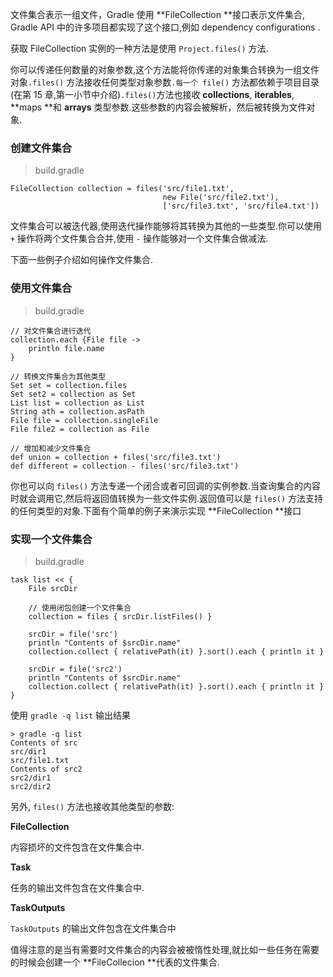 文件集合表示一组文件，Gradle 使用 **FileCollection **接口表示文件集合, Gradle API 中的许多项目都实现了这个接口,例如 dependency configurations .

获取 FileCollection 实例的一种方法是使用 `Project.files()` 方法.

你可以传递任何数量的对象参数,这个方法能将你传递的对象集合转换为一组文件对象`.files()` 方法接收任何类型对象参数`.每一个 file()` 方法都依赖于项目目录(在第 15 章,第一小节中介绍)`.files()`方法也接收 **collections**, **iterables**, **maps **和 **arrays** 类型参数.这些参数的内容会被解析，然后被转换为文件对象.

### 创建文件集合

> build.gradle

```
FileCollection collection = files('src/file1.txt',
                                  new File('src/file2.txt'),
                                  ['src/file3.txt', 'src/file4.txt'])

```

文件集合可以被迭代器,使用迭代操作能够将其转换为其他的一些类型.你可以使用 `+` 操作将两个文件集合合并,使用 `-` 操作能够对一个文件集合做减法.

下面一些例子介绍如何操作文件集合.

### 使用文件集合

> build.gradle

```
// 对文件集合进行迭代
collection.each {File file ->
    println file.name
}

// 转换文件集合为其他类型
Set set = collection.files
Set set2 = collection as Set
List list = collection as List
String ath = collection.asPath
File file = collection.singleFile
File file2 = collection as File

// 增加和减少文件集合
def union = collection + files('src/file3.txt')
def different = collection - files('src/file3.txt')

```

你也可以向 `files()` 方法专递一个闭合或者可回调的实例参数.当查询集合的内容时就会调用它,然后将返回值转换为一些文件实例.返回值可以是 `files()` 方法支持的任何类型的对象.下面有个简单的例子来演示实现 **FileCollection **接口

### 实现一个文件集合

> build.gradle

```
task list << {
    File srcDir

    // 使用闭包创建一个文件集合
    collection = files { srcDir.listFiles() }

    srcDir = file('src')
    println "Contents of $srcDir.name"
    collection.collect { relativePath(it) }.sort().each { println it }

    srcDir = file('src2')
    println "Contents of $srcDir.name"
    collection.collect { relativePath(it) }.sort().each { println it }
}

```

使用 `gradle -q list` 输出结果

```
> gradle -q list
Contents of src
src/dir1
src/file1.txt
Contents of src2
src2/dir1
src2/dir2

```

另外, `files()` 方法也接收其他类型的参数:

**FileCollection**

内容损坏的文件包含在文件集合中.

**Task**

任务的输出文件包含在文件集合中.

**TaskOutputs**

`TaskOutputs` 的输出文件包含在文件集合中

值得注意的是当有需要时文件集合的内容会被被惰性处理,就比如一些任务在需要的时候会创建一个 **FileCollecion **代表的文件集合.



